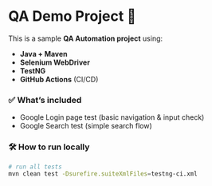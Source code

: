 # QA Demo Project 🚀

This is a sample **QA Automation project** using:

- **Java + Maven**
- **Selenium WebDriver**
- **TestNG**
- **GitHub Actions** (CI/CD)

### ✅ What’s included
- Google Login page test (basic navigation & input check)
- Google Search test (simple search flow)

### 🛠️ How to run locally
```bash
# run all tests
mvn clean test -Dsurefire.suiteXmlFiles=testng-ci.xml
